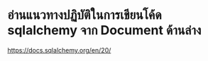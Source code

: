 # อ่านแนวทางปฏิบัติในการเขียนโค้ด sqlalchemy จาก Document ด้านล่าง
https://docs.sqlalchemy.org/en/20/